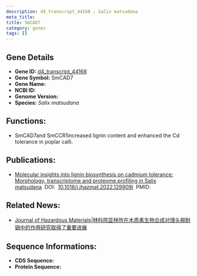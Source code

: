 ```yaml
---
description: d4_transcript_44168 ; Salix matsudana
meta_title:
title: SmCAD7
category: genes
tags: []
---
```


## Gene Details
- **Gene ID:**	[d4_transcript_44168](d4_transcript_44168)
- **Gene Symbol:** SmCAD7
- **Gene Name:** 
- **NCBI ID:** [](https://www.ncbi.nlm.nih.gov/gene/?term=)
- **Genome Version:** []()
- **Species:** *Salix matsudana*

## Functions:
   - SmCAD7and SmCCR1increased lignin content and enhanced the Cd tolerance in poplar calli.

## Publications:
   - [Molecular insights into lignin biosynthesis on cadmium tolerance: Morphology, transcriptome and proteome profiling in Salix matsudana](https://www.sciencedirect.com/science/article/pii/S0304389422017034#sec0145)&nbsp;&nbsp;DOI:&nbsp;&nbsp;[10.1016/j.jhazmat.2022.129909I](https://www.sciencedirect.com/science/article/pii/S0304389422017034#sec0145)&nbsp;&nbsp;PMID:&nbsp;&nbsp;[]()

## Related News:
   - [Journal of Hazardous Materials|林科院亚林所在木质素生物合成对馒头柳耐镉中的作用研究取得了重要进展](https://mp.weixin.qq.com/s?__biz=Mzg3MDEwNDEyMg==&mid=2247537900&idx=1&sn=5b676eecd35ff25a1ed1ce48d2f4f67a&chksm=ce90f9b9f9e770af571f564fc2bfe047e14c031a01b80f523f45ebdcc5042285d8c33adc7421&scene=27#wechat_redirect)

## Sequence Informations:
- **CDS Sequence:**
- **Protein Sequence:**
